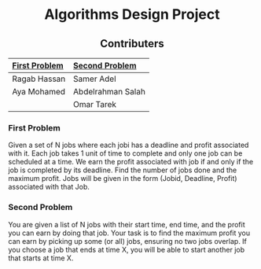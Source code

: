 <div align="center">
  
  # Algorithms Design Project
  
  ## Contributers
  
  |[First Problem](#first-problem)|[Second Problem](#second-problem)|
  |:-----------|:-----------------|
  |Ragab Hassan |Samer Adel       |
  |Aya Mohamed  |Abdelrahman Salah|
  |             |Omar Tarek       |
</div>


### First Problem
Given a set of N jobs where each jobi has a deadline and profit associated with it. Each job takes 1 unit of time to complete and only one job can be scheduled at a
time. We earn the profit associated with job if and only if the job is completed by its deadline. Find the number of jobs done and the maximum profit. Jobs will be
given in the form (Jobid, Deadline, Profit) associated with that Job.
### Second Problem
You are given a list of N jobs with their start time, end time, and the profit you can earn by doing that job. Your task is to find the maximum profit you can earn
by picking up some (or all) jobs, ensuring no two jobs overlap. If you choose a job that ends at time X, you will be able to start another job that starts at time X.
